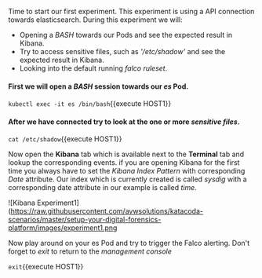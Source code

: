 Time to start our first experiment. This experiment is using a API connection towards elasticsearch. During this experiment we will:

* Opening a *BASH* towards our Pods and see the expected result in Kibana.
* Try to access sensitive files, such as *'/etc/shadow'* and see the expected result in Kibana.
* Looking into the default running *falco ruleset*.

#### First we will open a *BASH* session towards our *es* Pod. 

`kubectl exec -it es /bin/bash`{{execute HOST1}}

#### After we have connected try to look at the one or more *sensitive files*.

`cat /etc/shadow`{{execute HOST1}} 

Now open the **Kibana** tab which is available next to the **Terminal** tab and lookup the corresponding events. if you are opening Kibana for the first time you always have to set the *Kibana Index Pattern* with corresponding *Date* attribute. Our index which is currently created is called *sysdig* with a corresponding date attribute in our example is called *time*.

![Kibana Experiment1](https://raw.githubusercontent.com/avwsolutions/katacoda-scenarios/master/setup-your-digital-forensics-platform/images/experiment1.png

Now play around on your es Pod and try to trigger the Falco alerting. Don't forget to *exit* to return to the *management console*

`exit`{{execute HOST1}}
